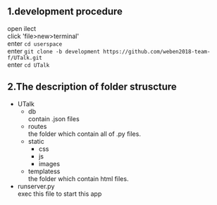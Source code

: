 ## 1.development procedure
open ilect  
click 'file>new>terminal'  
enter `cd userspace`  
enter `git clone -b development https://github.com/weben2018-team-f/UTalk.git`  
enter `cd UTalk`

## 2.The description of folder struscture 
- UTalk
    - db  
        contain .json files
    - routes  
        the folder which contain all of .py files. 
    - static
        - css
        - js
        - images
    - templatess  
        the folder which contain html files.
- runserver.py  
    exec this file to start this app